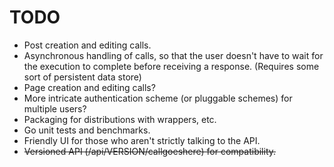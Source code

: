 # TODO

 * Post creation and editing calls.
 * Asynchronous handling of calls, so that the user doesn't have to wait for the execution to complete before receiving a response. (Requires some sort of persistent data store)
 * Page creation and editing calls?
 * More intricate authentication scheme (or pluggable schemes) for multiple users?
 * Packaging for distributions with wrappers, etc.
 * Go unit tests and benchmarks.
 * Friendly UI for those who aren't strictly talking to the API.
 * <del>Versioned API (/api/VERSION/callgoeshere) for compatibility.</del>


